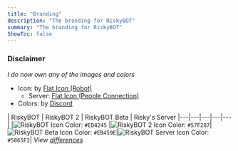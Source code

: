 ```yaml
---
title: "Branding"
description: "The branding for RiskyBOT"
summary: "The branding for RiskyBOT"
ShowToc: false
---
```


### Disclaimer
*I do now own any of the images and colors*
* Icon: by [Flat Icon (Robot)](https://www.flaticon.com/free-icon/robot_2021646) 
    * Server: [ Flat Icon (People Connection)](https://www.flaticon.com/premium-icon/connection_2347137)
* Colors: by [Discord](https://discord.com/branding)

| RiskyBOT | RiskyBOT 2 | RiskyBOT Beta | Risky's Server
|---|---|---|---|---|
|![RiskyBOT Icon](../riskybot.png) Color: `#ED4245` |![RiskyBOT 2 Icon](../riskybot_2.png) Color: `#57F287`|![RiskyBOT Beta Icon](../riskybot_beta.png) Color: `#EB459E`|![RiskyBOT Server Icon](../risky_server.png) Color: `#5865F2`|
*View [differences](../docs/riskybots)*
